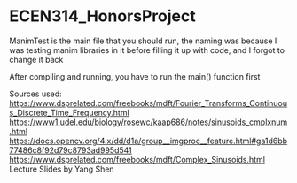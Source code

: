 # ECEN314_HonorsProject

ManimTest is the main file that you should run, the naming was because I was testing manim libraries in it before filling it up with code, and I forgot to change it back

After compiling and running, you have to run the main() function first

Sources used:
https://www.dsprelated.com/freebooks/mdft/Fourier_Transforms_Continuous_Discrete_Time_Frequency.html
https://www1.udel.edu/biology/rosewc/kaap686/notes/sinusoids_cmplxnum.html
https://docs.opencv.org/4.x/dd/d1a/group__imgproc__feature.html#ga1d6bb77486c8f92d79c8793ad995d541
https://www.dsprelated.com/freebooks/mdft/Complex_Sinusoids.html
Lecture Slides by Yang Shen



